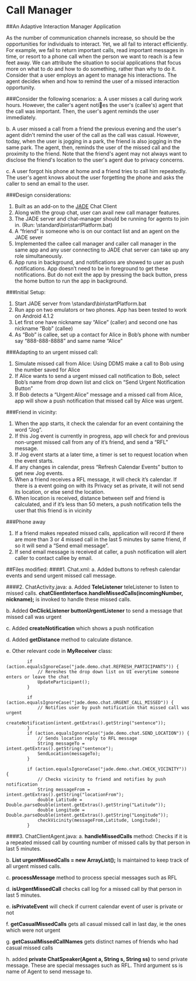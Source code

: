 # Call Manager
##An Adaptive Interaction Manager Application

As the number of communication channels increase, so should be the opportunities for
individuals to interact. Yet, we all fail to interact efficiently. For example, we fail to return
important calls, read important messages in time, or resort to a phone call when the person
we want to reach is a few feet away. We can attribute the situation to social applications
that focus more on what to do and how to do something, rather than why to do it. Consider
that a user employs an agent to manage his interactions. The agent decides when and how
to remind the user of a missed interaction opportunity. 

###Consider the following scenarios:
a. A user misses a call during work hours. However, the caller's agent noties the user's
(callee's) agent that the call was important. Then, the user's agent reminds the user
immediately.

b. A user missed a call from a friend the previous evening and the user's agent didn't
remind the user of the call as the call was casual. However, today, when the user is
jogging in a park, the friend is also jogging in the same park. The agent, then, reminds
the user of the missed call and the proximity to the friend. Note that the friend's agent
may not always want to disclose the friend's location to the user's agent due to privacy
concerns.

c. A user forgot his phone at home and a friend tries to call him repeatedly. The user's
agent knows about the user forgetting the phone and asks the caller to send an email
to the user.

###Design considerations:
1.	Built as an add-on to the [JADE](https://code.google.com/p/jchat4android/) Chat Client  
2.	Along with the group chat, user can avail new call manager features.
3.	The JADE server and chat-manager should be running for agents to join in. 
(Run: \standard\bin\startPlatform.bat)
4.	A “friend” is someone who is on our contact list and an agent on the JADE sever
5.	Implemented the callee call manager and caller call manager in the same app and any user connecting to JADE chat server can take up any role simultaneously.
6.	App runs in background, and notifications are showed to user as push notifications. App doesn’t need to be in foreground to get these notifications. But do not exit the app by pressing the back button, press the home button to run the app in background.

###Initial Setup:
1.	Start JADE server from \standard\bin\startPlatform.bat
2.	Run app on two emulators or two phones. App has been tested to work on Android 4.1.2 
3.	Let first one have nickname say “Alice” (caller) and second one has nickname “Bob” (callee)
4.	As “Bob” is callee, set up  a contact for Alice in Bob’s  phone with number say “888-888-8888” and same name “Alice”

###Adapting to an urgent missed call:
1.	Simulate missed call from Alice: Using DDMS make a call to Bob using the number saved for Alice
2.	If Alice wants to send a urgent missed call notification to Bob, select Bob’s name from drop down list and click on “Send Urgent Notification Button”
3.	If Bob detects a “Urgent:Alice” message and a missed call from Alice, app will show a push notification that missed call by Alice was urgent.

###Friend in vicinity:
1.	When the app starts, it check the calendar for an event containing the word “Jog”. 
2.	If this Jog event is currently in progress, app will check for and previous non-urgent missed call from any of it’s friend, and send a “RFL” message.
3.	If Jog event starts at a later time, a timer is set to request location when the event starts.
4.	If any changes in calendar, press “Refresh Calendar Events” button to get new Jog events.
5.	When a friend receives a RFL message, it will check it’s calendar. If there is a event going on with its Privacy set as private, it will not send its location, or else send the location.
6.	When location is received, distance between self and friend is calculated, and if it’s less than 50 meters, a push notification tells the user that this friend is in vicinity

###Phone away
1.	If a friend makes repeated missed calls, application will record if there are more than 3 or 4 missed call in the last 5 minutes by same friend, if so it will send a “Send email message”. 
2.	If send email message is received at caller, a push notification will alert caller to contact callee by email.

##Files modified:
####1.	Chat.xml: 
a. Added buttons to refresh calendar events and send urgent missed call message.

####2.	ChatActivity.java: 
a.	Added **TeleListener** teleListener to listen to missed calls.
	**chatClientInterface.handleMissedCalls(incomingNumber, nickname);** is invoked to handle these missed calls.
	
b.	Added **OnClickListener buttonUrgentListener** to send a message that missed call was urgent

c.	Added **createNotification** which shows a push notification

d.	Added **getDistance** method to calculate distance.

e.	Other relevant code in **MyReceiver** class:

            if (action.equalsIgnoreCase("jade.demo.chat.REFRESH_PARTICIPANTS")) {
                // Rereshes the drop down list on UI everytime someone enters or leave the chat
                UpdateParticipant();
            }

            if (action.equalsIgnoreCase("jade.demo.chat.URGENT_CALL_MISSED")) {
                // Notifies user by push notification that missed call was urgent
                createNotification(intent.getExtras().getString("sentence"));
            }
            if (action.equalsIgnoreCase("jade.demo.chat.SEND_LOCATION")) {
                // Sends location reply to RFL message
                String messageTo = intent.getExtras().getString("sentence");
                SendLocation(messageTo);
            }
            
            if (action.equalsIgnoreCase("jade.demo.chat.CHECK_VICINITY")) {
                // Checks vicinity to friend and notifies by push notification
                String messageFrom = intent.getExtras().getString("locationFrom");
                double Latitude = Double.parseDouble(intent.getExtras().getString("Latitude"));
                double Longitude = Double.parseDouble(intent.getExtras().getString("Longitude"));
                checkVicinity(messageFrom,Latitude, Longitude);
            }
####3.	ChatClientAgent.java:
a.	**handleMissedCalls** method: Checks if it is a repeated missed call by counting number of missed calls by that person in last 5 minutes.

b.	**List<MissedCall> urgentMissedCalls = new ArrayList<MissedCall>();** Is maintained to keep track of all urgent missed calls.

c.	**processMessage** method to process special messages such as RFL

d.	**isUrgentMissedCall** checks call log for a missed call by that person in last 5 minutes.

e.	**isPrivateEvent** will check if current calendar event of user is private or not

f.	**getCasualMissedCalls** gets all casual missed call in last day, ie the ones which were not urgent

g.	**getCasualMissedCallNames** gets distinct names of friends who had casual missed calls 

h.	added **private ChatSpeaker(Agent a, String s, String ss)** to send private message. These are special messages such 
as RFL. Third argument ss is name of Agent to send message to.
